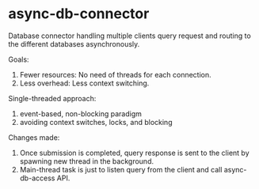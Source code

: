 # async-db-connector
Database connector handling multiple clients query request and routing to the different databases asynchronously.


Goals:
1. Fewer resources: No need of threads for each connection.
2. Less overhead: Less context switching.

Single-threaded approach:
1. event-based, non-blocking paradigm
2. avoiding context switches, locks, and blocking


Changes made:
1. Once submission is completed, query response is sent to the client by spawning new thread in the background.
2. Main-thread task is just to listen query from the client and call async-db-access API.
